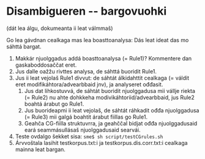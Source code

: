 # Disambigueren -- bargovuohki

(dát lea álgu, dokumeanta ii leat válmmaš)

Go lea gávdnan cealkaga mas lea boasttoanalysa: Dás leat ideat das mo sáhttá bargat.

1. Makkár njuolggadus addá boasttoanalysa (= Rule1)? Kommentere dan gaskaboddosaččat eret.
1. Jus dalle oažžu rivttes analysa, de sáhttá buoridit Rule1.
1. Jus ii leat vejolaš Rule1 divvut: de sáhtát álkidahttit cealkaga (= váldit eret modifikáhtora/advearbbaid jnv), ja analyseret ođđasit.
   1. Jus dat lihkostuvvá, de sáhtát buoridit njuolggadusa mii vállje riekta (= Rule2) nu ahte dohkkeha modivikáhtoriid/advearbbaid, jus Rule2 boahtá árabut go Rule1.
   1. Jus buorideapmi ii leat vejolaš, de sáhtát ráhkadit ođđa njuolggadusa (= Rule3) mii galgá boahtit árabut fiillas go Rule1.
   1. Geahča CG-fiilla struktuvrra, ja geahččal bidjat ođđa njuolggadusaid eará seammásullásaš njuolggadusaid searvái.
1. Teste ovdalgo šekket sisa: `sme$ sh script/testCGrules.sh`
1. Árvvoštala lasihit testkorpus.txt:i ja testkorpus.dis.corr.txt:i cealkaga mainna leat bargan.
